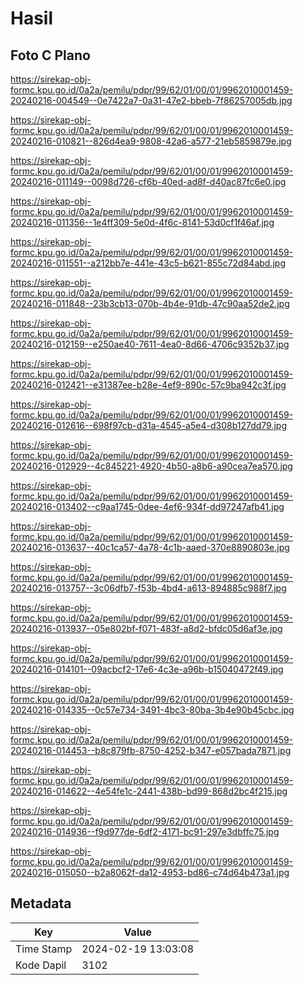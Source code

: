 # Hasil

## Foto C Plano

https://sirekap-obj-formc.kpu.go.id/0a2a/pemilu/pdpr/99/62/01/00/01/9962010001459-20240216-004549--0e7422a7-0a31-47e2-bbeb-7f86257005db.jpg

https://sirekap-obj-formc.kpu.go.id/0a2a/pemilu/pdpr/99/62/01/00/01/9962010001459-20240216-010821--826d4ea9-9808-42a6-a577-21eb5859879e.jpg

https://sirekap-obj-formc.kpu.go.id/0a2a/pemilu/pdpr/99/62/01/00/01/9962010001459-20240216-011149--0098d726-cf6b-40ed-ad8f-d40ac87fc6e0.jpg

https://sirekap-obj-formc.kpu.go.id/0a2a/pemilu/pdpr/99/62/01/00/01/9962010001459-20240216-011356--1e4ff309-5e0d-4f6c-8141-53d0cf1f46af.jpg

https://sirekap-obj-formc.kpu.go.id/0a2a/pemilu/pdpr/99/62/01/00/01/9962010001459-20240216-011551--a212bb7e-441e-43c5-b621-855c72d84abd.jpg

https://sirekap-obj-formc.kpu.go.id/0a2a/pemilu/pdpr/99/62/01/00/01/9962010001459-20240216-011848--23b3cb13-070b-4b4e-91db-47c90aa52de2.jpg

https://sirekap-obj-formc.kpu.go.id/0a2a/pemilu/pdpr/99/62/01/00/01/9962010001459-20240216-012159--e250ae40-7611-4ea0-8d66-4706c9352b37.jpg

https://sirekap-obj-formc.kpu.go.id/0a2a/pemilu/pdpr/99/62/01/00/01/9962010001459-20240216-012421--e31387ee-b28e-4ef9-890c-57c9ba942c3f.jpg

https://sirekap-obj-formc.kpu.go.id/0a2a/pemilu/pdpr/99/62/01/00/01/9962010001459-20240216-012616--698f97cb-d31a-4545-a5e4-d308b127dd79.jpg

https://sirekap-obj-formc.kpu.go.id/0a2a/pemilu/pdpr/99/62/01/00/01/9962010001459-20240216-012929--4c845221-4920-4b50-a8b6-a90cea7ea570.jpg

https://sirekap-obj-formc.kpu.go.id/0a2a/pemilu/pdpr/99/62/01/00/01/9962010001459-20240216-013402--c9aa1745-0dee-4ef6-934f-dd97247afb41.jpg

https://sirekap-obj-formc.kpu.go.id/0a2a/pemilu/pdpr/99/62/01/00/01/9962010001459-20240216-013637--40c1ca57-4a78-4c1b-aaed-370e8890803e.jpg

https://sirekap-obj-formc.kpu.go.id/0a2a/pemilu/pdpr/99/62/01/00/01/9962010001459-20240216-013757--3c06dfb7-f53b-4bd4-a613-894885c988f7.jpg

https://sirekap-obj-formc.kpu.go.id/0a2a/pemilu/pdpr/99/62/01/00/01/9962010001459-20240216-013937--05e802bf-f071-483f-a8d2-bfdc05d6af3e.jpg

https://sirekap-obj-formc.kpu.go.id/0a2a/pemilu/pdpr/99/62/01/00/01/9962010001459-20240216-014101--09acbcf2-17e6-4c3e-a96b-b15040472f49.jpg

https://sirekap-obj-formc.kpu.go.id/0a2a/pemilu/pdpr/99/62/01/00/01/9962010001459-20240216-014335--0c57e734-3491-4bc3-80ba-3b4e90b45cbc.jpg

https://sirekap-obj-formc.kpu.go.id/0a2a/pemilu/pdpr/99/62/01/00/01/9962010001459-20240216-014453--b8c879fb-8750-4252-b347-e057bada7871.jpg

https://sirekap-obj-formc.kpu.go.id/0a2a/pemilu/pdpr/99/62/01/00/01/9962010001459-20240216-014622--4e54fe1c-2441-438b-bd99-868d2bc4f215.jpg

https://sirekap-obj-formc.kpu.go.id/0a2a/pemilu/pdpr/99/62/01/00/01/9962010001459-20240216-014936--f9d977de-6df2-4171-bc91-297e3dbffc75.jpg

https://sirekap-obj-formc.kpu.go.id/0a2a/pemilu/pdpr/99/62/01/00/01/9962010001459-20240216-015050--b2a8062f-da12-4953-bd86-c74d64b473a1.jpg


## Metadata

| Key        | Value               |
| ---------- | ------------------- |
| Time Stamp | 2024-02-19 13:03:08 |
| Kode Dapil | 3102                |



